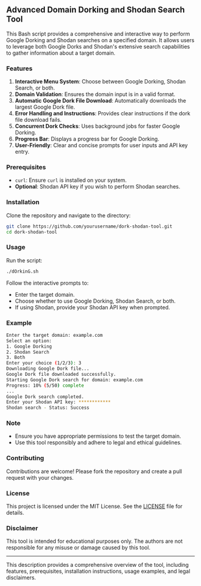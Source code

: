 
## Advanced Domain Dorking and Shodan Search Tool

This Bash script provides a comprehensive and interactive way to perform Google Dorking and Shodan searches on a specified domain. It allows users to leverage both Google Dorks and Shodan's extensive search capabilities to gather information about a target domain.

### Features

1. **Interactive Menu System**: Choose between Google Dorking, Shodan Search, or both.
2. **Domain Validation**: Ensures the domain input is in a valid format.
3. **Automatic Google Dork File Download**: Automatically downloads the largest Google Dork file.
4. **Error Handling and Instructions**: Provides clear instructions if the dork file download fails.
5. **Concurrent Dork Checks**: Uses background jobs for faster Google Dorking.
6. **Progress Bar**: Displays a progress bar for Google Dorking.
7. **User-Friendly**: Clear and concise prompts for user inputs and API key entry.

### Prerequisites

- `curl`: Ensure `curl` is installed on your system.
- **Optional**: Shodan API key if you wish to perform Shodan searches.

### Installation

Clone the repository and navigate to the directory:
```bash
git clone https://github.com/yourusername/dork-shodan-tool.git
cd dork-shodan-tool
```

### Usage

Run the script:
```bash
./dOrkinG.sh
```

Follow the interactive prompts to:
- Enter the target domain.
- Choose whether to use Google Dorking, Shodan Search, or both.
- If using Shodan, provide your Shodan API key when prompted.

### Example

```bash
Enter the target domain: example.com
Select an option:
1. Google Dorking
2. Shodan Search
3. Both
Enter your choice (1/2/3): 3
Downloading Google Dork file...
Google Dork file downloaded successfully.
Starting Google Dork search for domain: example.com
Progress: 10% (5/50) complete
...
Google Dork search completed.
Enter your Shodan API key: ************
Shodan search - Status: Success
```

### Note

- Ensure you have appropriate permissions to test the target domain.
- Use this tool responsibly and adhere to legal and ethical guidelines.

### Contributing

Contributions are welcome! Please fork the repository and create a pull request with your changes.

### License

This project is licensed under the MIT License. See the [LICENSE](LICENSE) file for details.

### Disclaimer

This tool is intended for educational purposes only. The authors are not responsible for any misuse or damage caused by this tool.

---

This description provides a comprehensive overview of the tool, including features, prerequisites, installation instructions, usage examples, and legal disclaimers.

